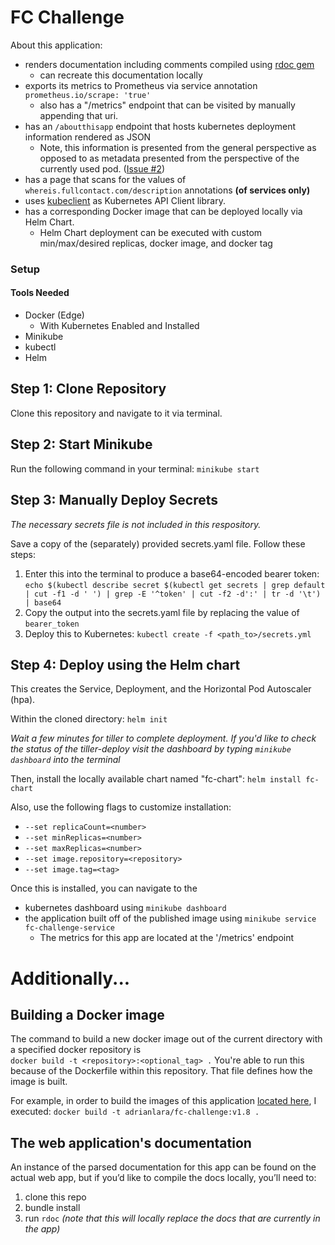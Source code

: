 # FC Challenge

About this application:
* renders documentation including comments compiled using [rdoc gem](https://github.com/ruby/rdoc)
  * can recreate this documentation locally
* exports its metrics to Prometheus via service annotation `prometheus.io/scrape: 'true'`
  * also has a "/metrics" endpoint that can be visited by manually appending that uri.
* has an `/aboutthisapp` endpoint that hosts kubernetes deployment information rendered as JSON
  * Note, this information is presented from the general perspective as opposed to as metadata presented from the perspective of the currently used pod. ([Issue #2](https://github.com/adrian-lara/fc-challenge/issues/2))
* has a page that scans for the values of `whereis.fullcontact.com/description` annotations **(of services only)**
* uses [kubeclient](https://github.com/abonas/kubeclient) as Kubernetes API Client library.
* has a corresponding Docker image that can be deployed locally via Helm Chart.
  * Helm Chart deployment can be executed with custom min/max/desired replicas, docker image, and docker tag

### Setup

#### Tools Needed

* Docker (Edge)
  * With Kubernetes Enabled and Installed
* Minikube
* kubectl
* Helm

## Step 1: Clone Repository
Clone this repository and navigate to it via terminal.

## Step 2: Start Minikube
Run the following command in your terminal:
```minikube start```

## Step 3: Manually Deploy Secrets
*The necessary secrets file is not included in this respository.*

Save a copy of the (separately) provided secrets.yaml file.
Follow these steps:
1. Enter this into the terminal to produce a base64-encoded bearer token: 
```echo $(kubectl describe secret $(kubectl get secrets | grep default | cut -f1 -d ' ') | grep -E '^token' | cut -f2 -d':' | tr -d '\t') | base64```
2. Copy the output into the secrets.yaml file by replacing the value of `bearer_token`
3. Deploy this to Kubernetes: 
```kubectl create -f <path_to>/secrets.yml```

## Step 4: Deploy using the Helm chart
This creates the Service, Deployment, and the Horizontal Pod Autoscaler (hpa).

Within the cloned directory:
```helm init```

*Wait a few minutes for tiller to complete deployment.*
*If you'd like to check the status of the tiller-deploy visit the dashboard by typing `minikube dashboard` into the terminal*

Then, install the locally available chart named "fc-chart":
```helm install fc-chart```

Also, use the following flags to customize installation:
* ```--set replicaCount=<number>```
* ```--set minReplicas=<number>```
* ```--set maxReplicas=<number>```
* ```--set image.repository=<repository>```
* ```--set image.tag=<tag>```

Once this is installed, you can navigate to the
* kubernetes dashboard using `minikube dashboard`
* the application built off of the published image using `minikube service fc-challenge-service`
  * The metrics for this app are located at the '/metrics' endpoint

# Additionally...

## Building a Docker image
The command to build a new docker image out of the current directory with a specified docker repository is  
```docker build -t <repository>:<optional_tag> .```
You're able to run this because of the Dockerfile within this repository.  That file defines how the image is built.

For example, in order to build the images of this application [located here](https://hub.docker.com/r/adrianlara/fc-challenge/tags), I executed:
```docker build -t adrianlara/fc-challenge:v1.8 .```

## The web application's documentation
An instance of the parsed documentation for this app can be found on the actual web app, but if you’d like to compile the docs locally, you’ll need to:
1. clone this repo
2. bundle install
3. run `rdoc` *(note that this will locally replace the docs that are currently in the app)*

